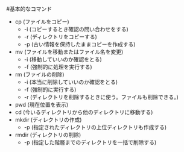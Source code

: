 #基本的なコマンド

- cp (ファイルをコピー)
    - -i (コピーするとき確認の問い合わせをする)
    - -r (ディレクトリをコピーする)
    - -p (古い情報を保持したままコピーを作成する)
- mv (ファイルを移動またはファイル名を変更)
    - -i (移動していいのか確認をとる)
    - -f (強制的に処理を実行する)
- rm (ファイルの削除)
    - -i (本当に削除していいのか確認をとる)
    - -f (強制的に実行する)
    - -r (ディレクトリを削除するときに使う。ファイルも削除できる。)
- pwd (現在位置を表示)
- cd (今いるディレクトリから他のディレクトリに移動する)
- mkdir (ディレクトリの作成)
    - -p (指定されたディレクトリの上位ディレクトリも作成する)
- rmdir (ディレクトリの削除)
    - -p (指定した階層までのディレクトリを一括で削除する)
